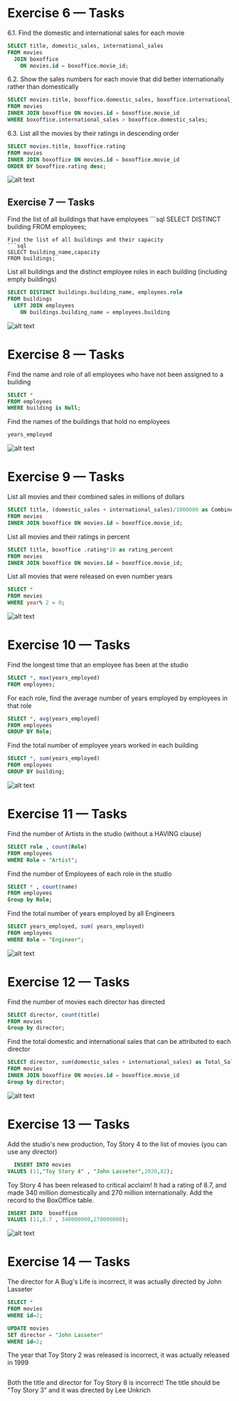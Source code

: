 # Exercise 6 — Tasks

6.1. Find the domestic and international sales for each movie

```sql
SELECT title, domestic_sales, international_sales
FROM movies
  JOIN boxoffice
    ON movies.id = boxoffice.movie_id;
```

6.2. Show the sales numbers for each movie that did better internationally rather than domestically

```sql
SELECT movies.title, boxoffice.domestic_sales, boxoffice.international_sales
FROM movies
INNER JOIN boxoffice ON movies.id = boxoffice.movie_id
WHERE boxoffice.international_sales > boxoffice.domestic_sales;
```

6.3. List all the movies by their ratings in descending order

```sql
SELECT movies.title, boxoffice.rating
FROM movies
INNER JOIN boxoffice ON movies.id = boxoffice.movie_id
ORDER BY boxoffice.rating desc;
```

![alt text](image.png)

## Exercise 7 — Tasks

Find the list of all buildings that have employees ```sql
SELECT DISTINCT building FROM employees;

````
Find the list of all buildings and their capacity
```sql
SELECT building_name,capacity
FROM buildings;
````

List all buildings and the distinct employee roles in each building (including empty buildings)

```sql
SELECT DISTINCT buildings.building_name, employees.role
FROM buildings
  LEFT JOIN employees
    ON buildings.building_name = employees.building
```

![alt text](image-2.png)

# Exercise 8 — Tasks

Find the name and role of all employees who have not been assigned to a building

```sql
SELECT *
FROM employees
WHERE building is Null;
```

Find the names of the buildings that hold no employees

```sql
years_employed
```

![alt text](image-3.png)

# Exercise 9 — Tasks

List all movies and their combined sales in millions of dollars

```sql
SELECT title, (domestic_sales +	international_sales)/1000000 as Combined_Sales
FROM movies
INNER JOIN boxoffice ON movies.id = boxoffice.movie_id;
```

List all movies and their ratings in percent

```sql
SELECT title, boxoffice .rating*10 as rating_percent
FROM movies
INNER JOIN boxoffice ON movies.id = boxoffice.movie_id;
```

List all movies that were released on even number years

```sql
SELECT *
FROM movies
WHERE year% 2 = 0;
```

![alt text](image-4.png)

# Exercise 10 — Tasks

Find the longest time that an employee has been at the studio

```sql
SELECT *, max(years_employed)
FROM employees;
```

For each role, find the average number of years employed by employees in that role

```sql
SELECT *, avg(years_employed)
FROM employees
GROUP BY Role;
```

Find the total number of employee years worked in each building

```sql
SELECT *, sum(years_employed)
FROM employees
GROUP BY building;
```

![alt text](image-5.png)

# Exercise 11 — Tasks

Find the number of Artists in the studio (without a HAVING clause)

```sql
SELECT role , count(Role)
FROM employees
WHERE Role = "Artist";
```

Find the number of Employees of each role in the studio

```sql
SELECT * , count(name)
FROM employees
Group by Role;
```

Find the total number of years employed by all Engineers

```sql
SELECT years_employed, sum(	years_employed)
FROM employees
WHERE Role = "Engineer";
```

![alt text](image-6.png)

# Exercise 12 — Tasks

Find the number of movies each director has directed

```sql
SELECT director, count(title)
FROM movies
Group by director;
```

Find the total domestic and international sales that can be attributed to each director

```sql
SELECT director, sum(domestic_sales + international_sales) as Total_Sales
FROM movies
INNER JOIN boxoffice ON movies.id = boxoffice.movie_id
Group by director;
```

![alt text](image-7.png)

# Exercise 13 — Tasks

Add the studio's new production, Toy Story 4 to the list of movies (you can use any director)

```sql
  INSERT INTO movies
VALUES (11,"Toy Story 4" , "John Lasseter",2020,82);

```

Toy Story 4 has been released to critical acclaim! It had a rating of 8.7, and made 340 million domestically and 270 million internationally. Add the record to the BoxOffice table.

```sql
INSERT INTO  boxoffice
VALUES (11,8.7 , 340000000,270000000);
```

![alt text](image-8.png)

# Exercise 14 — Tasks

The director for A Bug's Life is incorrect, it was actually directed by John Lasseter

```sql
SELECT *
FROM movies
WHERE id=2;

UPDATE movies
SET director = "John Lasseter"
WHERE id=2;
```

The year that Toy Story 2 was released is incorrect, it was actually released in 1999

```sql

```

Both the title and director for Toy Story 8 is incorrect! The title should be "Toy Story 3" and it was directed by Lee Unkrich

```sql

```

```sql

```
